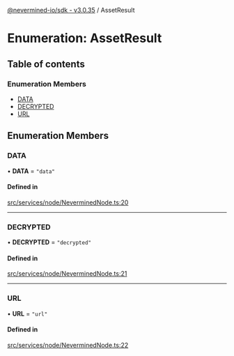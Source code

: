 [@nevermined-io/sdk - v3.0.35](../code-reference.md) / AssetResult

# Enumeration: AssetResult

## Table of contents

### Enumeration Members

- [DATA](AssetResult.md#data)
- [DECRYPTED](AssetResult.md#decrypted)
- [URL](AssetResult.md#url)

## Enumeration Members

### DATA

• **DATA** = `"data"`

#### Defined in

[src/services/node/NeverminedNode.ts:20](https://github.com/nevermined-io/sdk-js/blob/1c4dd664ca2801e7971e95af825f688095366860/src/services/node/NeverminedNode.ts#L20)

---

### DECRYPTED

• **DECRYPTED** = `"decrypted"`

#### Defined in

[src/services/node/NeverminedNode.ts:21](https://github.com/nevermined-io/sdk-js/blob/1c4dd664ca2801e7971e95af825f688095366860/src/services/node/NeverminedNode.ts#L21)

---

### URL

• **URL** = `"url"`

#### Defined in

[src/services/node/NeverminedNode.ts:22](https://github.com/nevermined-io/sdk-js/blob/1c4dd664ca2801e7971e95af825f688095366860/src/services/node/NeverminedNode.ts#L22)
